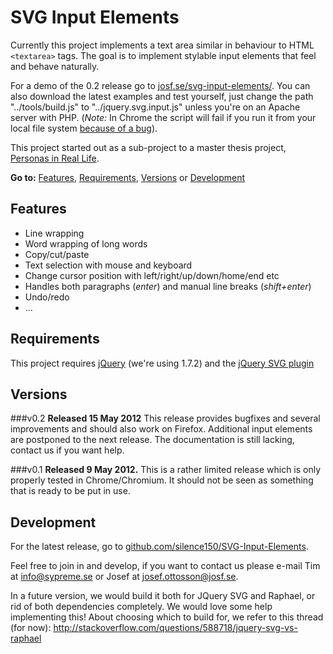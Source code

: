 SVG Input Elements
==================

Currently this project implements a text area similar in behaviour to HTML 
`<textarea>` tags. The goal is to implement stylable input elements that feel 
and behave naturally. 

For a demo of the 0.2 release go to 
[josf.se/svg-input-elements/](http://josf.se/svg-input-elements/). You can 
also download the latest examples and test yourself, just change the path 
"../tools/build.js" to "../jquery.svg.input.js" unless you're on an Apache 
server with PHP. (_Note:_ In Chrome the script will fail if you run it from 
your local file system
[because of a bug](http://code.google.com/p/chromium/issues/detail?id=49001)). 

This project started out as a sub-project to a master thesis project, 
[Personas in Real Life](http://personasinreallife.tumblr.com).

__Go to:__ [Features](#features-), [Requirements](#requirements), 
[Versions](#versions) or [Development](#development)

Features 
--------
* Line wrapping
* Word wrapping of long words
* Copy/cut/paste
* Text selection with mouse and keyboard
* Change cursor position with left/right/up/down/home/end etc
* Handles both paragraphs (_enter_) and manual line breaks (_shift+enter_)
* Undo/redo
* ...

Requirements
------------
This project requires [jQuery](http://docs.jquery.com/Downloading_jQuery) 
(we're using 1.7.2) and the 
[jQuery SVG plugin](http://keith-wood.name/svg.html)

Versions
--------
###v0.2
__Released 15 May 2012__ This release provides bugfixes and several 
improvements and should also work on Firefox. Additional input elements are 
postponed to the next release. The documentation is still lacking, contact us 
if you want help. 

###v0.1
__Released 9 May 2012.__ This is a rather limited release which is only 
properly tested in Chrome/Chromium. It should not be seen as something that is
ready to be put in use.

Development
-----------
For the latest release, go to 
[github.com/silence150/SVG-Input-Elements](https://github.com/silence150/SVG-Input-Elements).

Feel free to join in and develop, if you want to contact us please e-mail 
Tim at [info@sypreme.se](mailto:info@sypreme.se) or Josef at 
[josef.ottosson@josf.se](mailto:josef.ottosson@josf.se). 

In a future version, we would build it both for JQuery SVG and Raphael, or 
rid of both dependencies completely. We would love some help implementing 
this! About choosing which to build for, we refer to this thread (for now):
http://stackoverflow.com/questions/588718/jquery-svg-vs-raphael